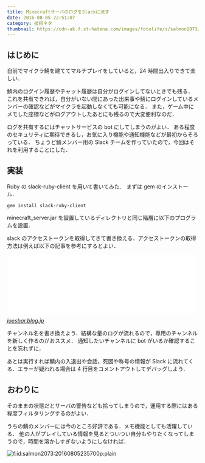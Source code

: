 ```yaml
---
title: MinecraftサーバのログをSlackに流す
date: 2016-08-05 22:51:07
category: 技術ネタ
thumbnail: https://cdn-ak.f.st-hatena.com/images/fotolife/s/salmon2073/20160805/20160805234813.png
---
```


## はじめに

自前でマイクラ鯖を建ててマルチプレイをしていると，24 時間出入りできて楽しい．

鯖内のログイン履歴やチャット履歴は自分がログインしてないときでも残る．
これを共有できれば，自分がいない間にあった出来事や鯖にログインしているメンバーの確認などがマイクラを起動しなくても可能になる．
また，ゲーム中にメモした座標などがログアウトしたあとにも残るので大変便利なのだ．

ログを共有するにはチャットサービスの bot にしてしまうのがよい．
ある程度のセキュリティに期待できるし，お気に入り機能や通知機能などが最初からそろっている．
ちょうど鯖メンバー用の Slack チームを作っていたので，今回はそれを利用することにした．

<!-- more -->

## 実装

Ruby の slack-ruby-client を用いて書いてみた．
まずは gem のインストール．

```
gem install slack-ruby-client
```

minecraft_server.jar を設置しているディレクトリと同じ階層に以下のプログラムを設置．

<script src="https://gist.github.com/salmon2073/5e745965f9b936cb086bdf19df2a8a65.js"></script>

slack のアクセストークンを取得してきて書き換える．アクセストークンの取得方法は例えば以下の記事を参考にするとよい．

<iframe src="//hatenablog-parts.com/embed?url=http%3A%2F%2Fjoesbar.blog.jp%2Farchives%2F1059092482.html" title="Slackでボットを作る　カスタムボット連携編 : じょえずブログ" class="embed-card embed-webcard" scrolling="no" frameborder="0" style="display: block; width: 100%; height: 155px; max-width: 500px; margin: 10px 0px;"></iframe><cite class="hatena-citation"><a href="https://joesbar.blog.jp/archives/1059092482.html">joesbar.blog.jp</a></cite>

チャンネル名を書き換えよう．結構な量のログが流れるので，専用のチャンネルを新しく作るのがおススメ．
通知したいチャンネルに bot がいるか確認することを忘れずに．

あとは実行すれば鯖内の入退出や会話，死因や称号の情報が Slack に流れてくる．エラーが疑われる場合は 4 行目をコメントアウトしてデバッグしよう．

## おわりに

そのままの状態だとサーバの警告なども拾ってしまうので，運用する際にはある程度フィルタリングするのがよい．

うちの鯖のメンバーには今のところ好評である．メモ機能としても活躍している．
他の人がプレイしている情報を見るとついつい自分もやりたくなってしまうので，時間を溶かしすぎないようにしなければ．

<span itemscope itemtype="https://schema.org/Photograph"><img src="https://cdn-ak.f.st-hatena.com/images/fotolife/s/salmon2073/20160805/20160805235700.png" alt="f:id:salmon2073:20160805235700p:plain" title="f:id:salmon2073:20160805235700p:plain" class="hatena-fotolife" itemprop="image"></span>
